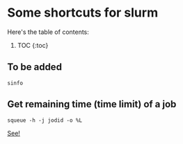 # Some shortcuts for slurm

Here's the table of contents:

1. TOC
{:toc}

## To be added

```
sinfo
```


## Get remaining time (time limit) of a job

```
squeue -h -j jodid -o %L
```

[See!](https://support.ceci-hpc.be/doc/_contents/SubmittingJobs/SlurmFAQ.html)

